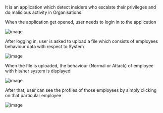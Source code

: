 It is an application which detect insiders who escalate their privileges and do malicious activity in Organisations.

When the application get opened, user needs to login in to the application

![image](https://github.com/Shirisha-1313/Behaviour-Based-Privilege-Escalation-Detection-System/assets/106987221/f0f16ad2-c9ce-4e5e-81ee-cde1c5ad7d0f)

After logging in, user is asked to upload a file which consists of employees behaviour data with respect to System

![image](https://github.com/Shirisha-1313/Behaviour-Based-Privilege-Escalation-Detection-System/assets/106987221/a9f1045e-59ef-4b69-9084-03ab40d42522)

When the file is uploaded, the behaviour (Normal or Attack) of employee with his/her system is displayed

![image](https://github.com/Shirisha-1313/Behaviour-Based-Privilege-Escalation-Detection-System/assets/106987221/bec908b7-f905-4eb9-81bd-310d104544b0)

After that, user can see the profiles of those employees by simply clicking on that particular employee

![image](https://github.com/Shirisha-1313/Behaviour-Based-Privilege-Escalation-Detection-System/assets/106987221/e0f1fe71-30a9-4b2b-bd74-bb1f1e9da9b7)



